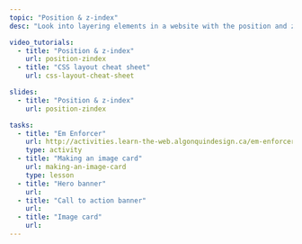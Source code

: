 ```yaml
---
topic: "Position & z-index"
desc: "Look into layering elements in a website with the position and z-index properties."

video_tutorials:
  - title: "Position & z-index"
    url: position-zindex
  - title: "CSS layout cheat sheet"
    url: css-layout-cheat-sheet

slides:
  - title: "Position & z-index"
    url: position-zindex

tasks:
  - title: "Em Enforcer"
    url: http://activities.learn-the-web.algonquindesign.ca/em-enforcer/
    type: activity
  - title: "Making an image card"
    url: making-an-image-card
    type: lesson
  - title: "Hero banner"
    url:
  - title: "Call to action banner"
    url:
  - title: "Image card"
    url:
---
```


